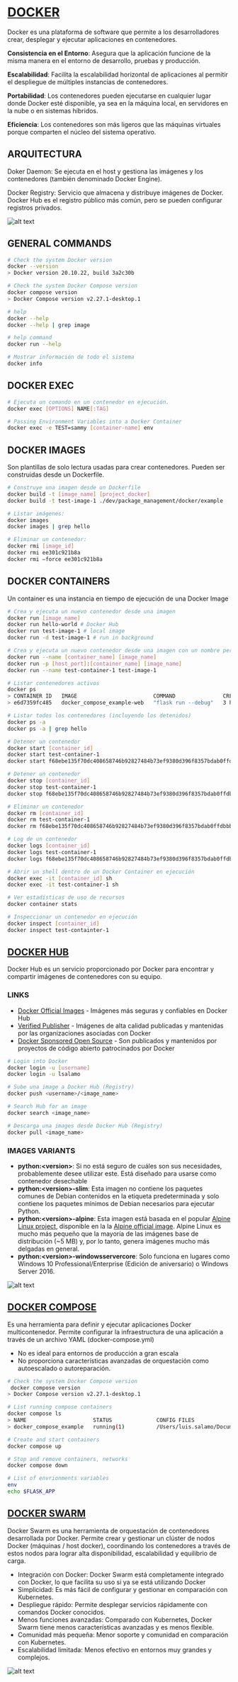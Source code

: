 # [DOCKER](https://www.docker.com/)

Docker es una plataforma de software que permite a los desarrolladores crear, desplegar y ejecutar aplicaciones en contenedores. 

**Consistencia en el Entorno**: Asegura que la aplicación funcione de la misma manera en el entorno de desarrollo, pruebas y producción.

**Escalabilidad**: Facilita la escalabilidad horizontal de aplicaciones al permitir el despliegue de múltiples instancias de contenedores.

**Portabilidad**: Los contenedores pueden ejecutarse en cualquier lugar donde Docker esté disponible, ya sea en la máquina local, en servidores en la nube o en sistemas híbridos.

**Eficiencia**: Los contenedores son más ligeros que las máquinas virtuales porque comparten el núcleo del sistema operativo.

## ARQUITECTURA

Doker Daemon: Se ejecuta en el host y gestiona las imágenes y los contenedores (también denominado Docker Engine).

Docker Registry: Servicio que almacena y distribuye imágenes de Docker. Docker Hub es el registro público más común, pero se pueden configurar registros privados.

![alt text](img/architecture.png)

## GENERAL COMMANDS

```bash
# Check the system Docker version
docker --version
> Docker version 20.10.22, build 3a2c30b

# Check the system Docker Compose version
docker compose version 
> Docker Compose version v2.27.1-desktop.1

# help 
docker --help
docker --help | grep image

# help command
docker run --help

# Mostrar información de todo el sistema
docker info
```

## DOCKER EXEC

```bash
# Ejecuta un comando en un contenedor en ejecución.
docker exec [OPTIONS] NAME[:TAG]

# Passing Environment Variables into a Docker Container
docker exec -e TEST=sammy [container-name] env
```

## DOCKER IMAGES

Son plantillas de solo lectura usadas para crear contenedores. Pueden ser construidas desde un Dockerfile.

```bash
# Construye una imagen desde un Dockerfile
docker build -t [image_name] [project_docker]
docker build -t test-image-1 ./dev/package_management/docker/example 

# Listar imágenes:
docker images
docker images | grep hello 

# Eliminar un contenedor:
docker rmi [image_id]
docker rmi ee301c921b8a 
docker rmi —force ee301c921b8a 
```

## DOCKER CONTAINERS

Un container es una instancia en tiempo de ejecución de una Docker Image

```bash
# Crea y ejecuta un nuevo contenedor desde una imagen
docker run [image_name]
docker run hello-world # Docker Hub
docker run test-image-1 # local image
docker run -d test-image-1 # run in background

# Crea y ejecuta un nuevo contenedor desde una imagen con un nombre personalizado
docker run --name [container_name] [image_name]
docker run -p [host_port]:[container_name] [image_name]
docker run --name test-container-1 test-image-1

# Listar contenedores activos
docker ps
> CONTAINER ID   IMAGE                        COMMAND               CREATED       STATUS       PORTS                    NAMES
> e6d7359fc485   docker_compose_example-web   "flask run --debug"   3 hours ago   Up 2 hours   0.0.0.0:8000->5000/tcp   docker_compose_example-web-1

# Listar todos los contenedores (incluyendo los detenidos)
docker ps -a
docker ps -a | grep hello

# Detener un contenedor
docker start [container_id]
docker start test-container-1 
docker start f68ebe135f70dc408658746b92827484b73ef9380d396f8357bdab0ffdbbbec5

# Detener un contenedor
docker stop [container_id]
docker stop test-container-1 
docker stop f68ebe135f70dc408658746b92827484b73ef9380d396f8357bdab0ffdbbbec5

# Eliminar un contenedor
docker rm [container_id]
docker rm test-container-1 
docker rm f68ebe135f70dc408658746b92827484b73ef9380d396f8357bdab0ffdbbbec5

# Log de un contenedor
docker logs [container_id]
docker logs test-container-1 
docker logs f68ebe135f70dc408658746b92827484b73ef9380d396f8357bdab0ffdbbbec5

# Abrir un shell dentro de un Docker Container en ejecución
docker exec -it [container_id] sh 
docker exec -it test-container-1 sh 

# Ver estadísticas de uso de recursos
docker container stats

# Inspeccionar un contenedor en ejecución
docker inspect [container_id]
docker inspect test-containter-1 
```

## [DOCKER HUB](https://hub.docker.com/)

Docker Hub es un servicio proporcionado por Docker para encontrar y compartir imágenes de contenedores con su equipo. 

### LINKS
- [Docker Official Images](https://hub.docker.com/search?image_filter=official) - Imágenes más seguras y confiables en Docker Hub
- [Verified Publisher](https://hub.docker.com/search?image_filter=store) - Imágenes de alta calidad publicadas y mantenidas por las organizaciones asociadas con Docker
- [Docker Sponsored Open Source](https://hub.docker.com/search?image_filter=open_source) - Son publicados y mantenidos por proyectos de código abierto patrocinados por Docker

```bash
# Login into Docker 
docker login -u [username] 
docker login -u lsalamo 

# Sube una image a Docker Hub (Registry)
docker push <username>/<image_name> 

# Search Hub for an image 
docker search <image_name> 

# Descarga una images desde Docker Hub (Registry)
docker pull <image_name>
```
### IMAGES VARIANTS

- **python:\<version>**: Si no está seguro de cuáles son sus necesidades, probablemente desee utilizar este. Está diseñado para usarse como contenedor desechable
- **python:\<version>-slim**: Esta imagen no contiene los paquetes comunes de Debian contenidos en la etiqueta predeterminada y solo contiene los paquetes mínimos de Debian necesarios para ejecutar Python.
- **python:\<version>-alpine**: Esta imagen está basada en el popular [Alpine Linux project](https://alpinelinux.org/), disponible en la la [Alpine official image](https://hub.docker.com/_/alpine). Alpine Linux es mucho más pequeño que la mayoría de las imágenes base de distribución (~5 MB) y, por lo tanto, genera imágenes mucho más delgadas en general.
- **python:\<version>-windowsservercore**: Solo funciona en lugares como Windows 10 Professional/Enterprise (Edición de aniversario) o Windows Server 2016.

![alt text](img/vscode.png)

## [DOCKER COMPOSE](https://docs.docker.com/compose/)

Es una herramienta para definir y ejecutar aplicaciones Docker multicontenedor. Permite configurar la infraestructura de una aplicación a través de un archivo YAML (docker-compose.yml)

- No es ideal para entornos de producción a gran escala
- No proporciona características avanzadas de orquestación como autoescalado o autoreparación.

```bash
# Check the system Docker Compose version
 docker compose version 
> Docker Compose version v2.27.1-desktop.1

# List running compose containers
docker compose ls
> NAME                     STATUS              CONFIG FILES
> docker_compose_example   running(1)          /Users/luis.salamo/Documents/github/dev/docker_compose_example/compose.yaml

# Create and start containers
docker compose up

# Stop and remove containers, networks
docker compose down

# List of envrionments variables
env
echo $FLASK_APP
```

## [DOCKER SWARM](https://docs.docker.com/engine/swarm/)

Docker Swarm es una herramienta de orquestación de contenedores desarrollada por Docker. Permite crear y gestionar un clúster de nodos Docker (máquinas / host docker), coordinando los contenedores a través de estos nodos para lograr alta disponibilidad, escalabilidad y equilibrio de carga.

- Integración con Docker: Docker Swarm está completamente integrado con Docker, lo que facilita su uso si ya se está utilizando Docker
- Simplicidad: Es más fácil de configurar y gestionar en comparación con Kubernetes.
- Despliegue rápido: Permite desplegar servicios rápidamente con comandos Docker conocidos.
- Menos funciones avanzadas: Comparado con Kubernetes, Docker Swarm tiene menos características avanzadas y es menos flexible.
- Comunidad más pequeña: Menor soporte y comunidad en comparación con Kubernetes.
- Escalabilidad limitada: Menos efectivo en entornos muy grandes y complejos.

![alt text](img/docker_swarm_architecture.png)